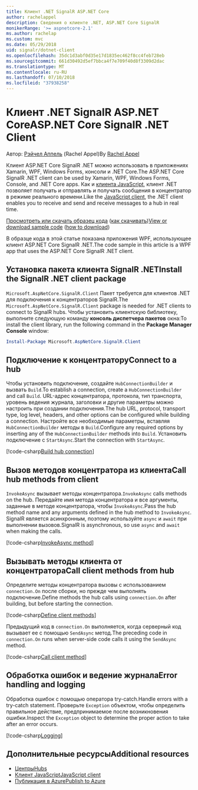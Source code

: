 ```yaml
---
title: Клиент .NET SignalR ASP.NET Core
author: rachelappel
description: Сведения о клиенте .NET, ASP.NET Core SignalR
monikerRange: '>= aspnetcore-2.1'
ms.author: rachelap
ms.custom: mvc
ms.date: 05/29/2018
uid: signalr/dotnet-client
ms.openlocfilehash: 35dc1d3abf0d35e17d1835ec462f8cc4feb728eb
ms.sourcegitcommit: 661d30492d5ef7bbca4f7e709f40d8f3309d2dac
ms.translationtype: MT
ms.contentlocale: ru-RU
ms.lasthandoff: 07/10/2018
ms.locfileid: "37938258"
---
```

# <a name="aspnet-core-signalr-net-client"></a><span data-ttu-id="5cd82-103">Клиент .NET SignalR ASP.NET Core</span><span class="sxs-lookup"><span data-stu-id="5cd82-103">ASP.NET Core SignalR .NET Client</span></span>

<span data-ttu-id="5cd82-104">Автор: [Рэйчел Аппель](http://twitter.com/rachelappel) (Rachel Appel)</span><span class="sxs-lookup"><span data-stu-id="5cd82-104">By [Rachel Appel](http://twitter.com/rachelappel)</span></span>

<span data-ttu-id="5cd82-105">Клиент ASP.NET Core SignalR .NET можно использовать в приложениях Xamarin, WPF, Windows Forms, консоли и .NET Core.</span><span class="sxs-lookup"><span data-stu-id="5cd82-105">The ASP.NET Core SignalR .NET client can be used by Xamarin, WPF, Windows Forms, Console, and .NET Core apps.</span></span> <span data-ttu-id="5cd82-106">Как и [клиента JavaScript](xref:signalr/javascript-client), клиент .NET позволяет получать и отправлять и получать сообщения в концентратор в режиме реального времени.</span><span class="sxs-lookup"><span data-stu-id="5cd82-106">Like the [JavaScript client](xref:signalr/javascript-client), the .NET client enables you to receive and send and receive messages to a hub in real time.</span></span>

<span data-ttu-id="5cd82-107">[Просмотреть или скачать образец кода](https://github.com/aspnet/Docs/tree/live/aspnetcore/signalr/dotnet-client/sample) ([как скачивать](xref:tutorials/index#how-to-download-a-sample))</span><span class="sxs-lookup"><span data-stu-id="5cd82-107">[View or download sample code](https://github.com/aspnet/Docs/tree/live/aspnetcore/signalr/dotnet-client/sample) ([how to download](xref:tutorials/index#how-to-download-a-sample))</span></span>

<span data-ttu-id="5cd82-108">В образце кода в этой статье показана приложения WPF, использующее клиент ASP.NET Core SignalR .NET.</span><span class="sxs-lookup"><span data-stu-id="5cd82-108">The code sample in this article is a WPF app that uses the ASP.NET Core SignalR .NET client.</span></span>

## <a name="install-the-signalr-net-client-package"></a><span data-ttu-id="5cd82-109">Установка пакета клиента SignalR .NET</span><span class="sxs-lookup"><span data-stu-id="5cd82-109">Install the SignalR .NET client package</span></span>

<span data-ttu-id="5cd82-110">`Microsoft.AspNetCore.SignalR.Client` Пакет требуется для клиентов .NET для подключения к концентраторов SignalR.</span><span class="sxs-lookup"><span data-stu-id="5cd82-110">The `Microsoft.AspNetCore.SignalR.Client` package is needed for .NET clients to connect to SignalR hubs.</span></span> <span data-ttu-id="5cd82-111">Чтобы установить клиентскую библиотеку, выполните следующую команду **консоль диспетчера пакетов** окна:</span><span class="sxs-lookup"><span data-stu-id="5cd82-111">To install the client library, run the following command in the **Package Manager Console** window:</span></span>

```powershell
Install-Package Microsoft.AspNetCore.SignalR.Client
```

## <a name="connect-to-a-hub"></a><span data-ttu-id="5cd82-112">Подключение к концентратору</span><span class="sxs-lookup"><span data-stu-id="5cd82-112">Connect to a hub</span></span>

<span data-ttu-id="5cd82-113">Чтобы установить подключение, создайте `HubConnectionBuilder` и вызвать `Build`.</span><span class="sxs-lookup"><span data-stu-id="5cd82-113">To establish a connection, create a `HubConnectionBuilder` and call `Build`.</span></span> <span data-ttu-id="5cd82-114">URL-адрес концентратора, протокола, тип транспорта, уровень ведения журнала, заголовки и другие параметры можно настроить при создании подключения.</span><span class="sxs-lookup"><span data-stu-id="5cd82-114">The hub URL, protocol, transport type, log level, headers, and other options can be configured while building a connection.</span></span> <span data-ttu-id="5cd82-115">Настройте все необходимые параметры, вставляя `HubConnectionBuilder` методы в `Build`.</span><span class="sxs-lookup"><span data-stu-id="5cd82-115">Configure any required options by inserting any of the `HubConnectionBuilder` methods into `Build`.</span></span> <span data-ttu-id="5cd82-116">Установить подключение с `StartAsync`.</span><span class="sxs-lookup"><span data-stu-id="5cd82-116">Start the connection with `StartAsync`.</span></span>

[!code-csharp[Build hub connection](dotnet-client/sample/signalrchatclient/MainWindow.xaml.cs?highlight=15-17,33)]

## <a name="call-hub-methods-from-client"></a><span data-ttu-id="5cd82-117">Вызов методов концентратора из клиента</span><span class="sxs-lookup"><span data-stu-id="5cd82-117">Call hub methods from client</span></span>

<span data-ttu-id="5cd82-118">`InvokeAsync` вызывает методы концентратора.</span><span class="sxs-lookup"><span data-stu-id="5cd82-118">`InvokeAsync` calls methods on the hub.</span></span> <span data-ttu-id="5cd82-119">Передайте имя метода концентратора и все аргументы, заданные в методе концентратора, чтобы `InvokeAsync`.</span><span class="sxs-lookup"><span data-stu-id="5cd82-119">Pass the hub method name and any arguments defined in the hub method to `InvokeAsync`.</span></span> <span data-ttu-id="5cd82-120">SignalR является асинхронным, поэтому используйте `async` и `await` при выполнении вызовов.</span><span class="sxs-lookup"><span data-stu-id="5cd82-120">SignalR is asynchronous, so use `async` and `await` when making the calls.</span></span>

[!code-csharp[InvokeAsync method](dotnet-client/sample/signalrchatclient/MainWindow.xaml.cs?range=48-49)]

## <a name="call-client-methods-from-hub"></a><span data-ttu-id="5cd82-121">Вызывать методы клиента от концентратора</span><span class="sxs-lookup"><span data-stu-id="5cd82-121">Call client methods from hub</span></span>

<span data-ttu-id="5cd82-122">Определите методы концентратора вызовы с использованием `connection.On` после сборки, но прежде чем выполнять подключение.</span><span class="sxs-lookup"><span data-stu-id="5cd82-122">Define methods the hub calls using `connection.On` after building, but before starting the connection.</span></span>

[!code-csharp[Define client methods](dotnet-client/sample/signalrchatclient/MainWindow.xaml.cs?range=22-29)]

<span data-ttu-id="5cd82-123">Предыдущий код в `connection.On` выполняется, когда серверный код вызывает ее с помощью `SendAsync` метод.</span><span class="sxs-lookup"><span data-stu-id="5cd82-123">The preceding code in `connection.On` runs when server-side code calls it using the `SendAsync` method.</span></span>

[!code-csharp[Call client method](dotnet-client/sample/signalrchat/hubs/chathub.cs?range=8-11)]

## <a name="error-handling-and-logging"></a><span data-ttu-id="5cd82-124">Обработка ошибок и ведение журнала</span><span class="sxs-lookup"><span data-stu-id="5cd82-124">Error handling and logging</span></span>

<span data-ttu-id="5cd82-125">Обработка ошибок с помощью оператора try-catch.</span><span class="sxs-lookup"><span data-stu-id="5cd82-125">Handle errors with a try-catch statement.</span></span> <span data-ttu-id="5cd82-126">Проверьте `Exception` объектом, чтобы определить правильное действие, предпринимаемое после возникновения ошибки.</span><span class="sxs-lookup"><span data-stu-id="5cd82-126">Inspect the `Exception` object to determine the proper action to take after an error occurs.</span></span>

[!code-csharp[Logging](dotnet-client/sample/signalrchatclient/MainWindow.xaml.cs?range=46-54)]

## <a name="additional-resources"></a><span data-ttu-id="5cd82-127">Дополнительные ресурсы</span><span class="sxs-lookup"><span data-stu-id="5cd82-127">Additional resources</span></span>

* [<span data-ttu-id="5cd82-128">Центры</span><span class="sxs-lookup"><span data-stu-id="5cd82-128">Hubs</span></span>](xref:signalr/hubs)
* [<span data-ttu-id="5cd82-129">Клиент JavaScript</span><span class="sxs-lookup"><span data-stu-id="5cd82-129">JavaScript client</span></span>](xref:signalr/javascript-client)
* [<span data-ttu-id="5cd82-130">Публикация в Azure</span><span class="sxs-lookup"><span data-stu-id="5cd82-130">Publish to Azure</span></span>](xref:signalr/publish-to-azure-web-app)
